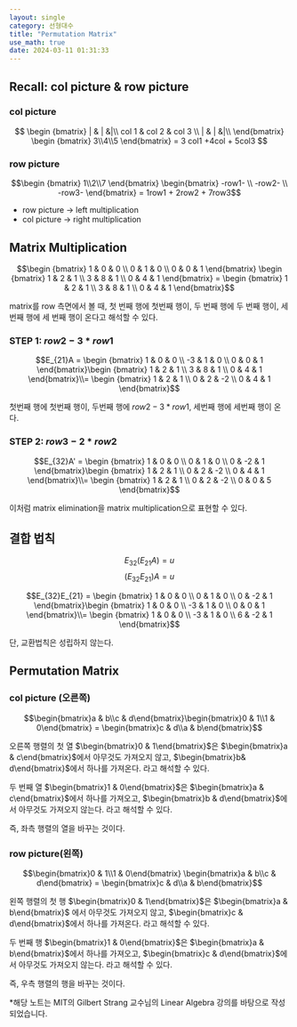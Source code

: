 ```yaml
---
layout: single
category: 선형대수
title: "Permutation Matrix"
use_math: true
date: 2024-03-11 01:31:33
---
```

## Recall: col picture & row picture
### col picture

$$ \begin {bmatrix}
| & | &|\\
col 1 & col 2 & col 3 \\
| & | &|\\
\end{bmatrix} \begin {bmatrix} 3\\4\\5 \end{bmatrix} = 3 col1 +4col + 5col3 $$

### row picture

$$\begin {bmatrix} 1\\2\\7 \end{bmatrix} \begin{bmatrix} -row1- \\ -row2- \\ -row3- \end{bmatrix} = 1row1 + 2row2 + 7row3$$ 

- row picture -> left multiplication
-  col picture -> right multiplication

## Matrix Multiplication
$$\begin {bmatrix} 1 & 0 & 0 \\ 0 & 1 & 0 \\ 0 & 0 & 1 \end{bmatrix} \begin {bmatrix} 1 & 2 & 1 \\ 3 & 8 & 1 \\ 0 & 4 & 1 \end{bmatrix} = \begin {bmatrix} 1 & 2 & 1 \\ 3 & 8 & 1 \\ 0 & 4 & 1 \end{bmatrix}$$

matrix를 row 측면에서 볼 때, 첫 번째 행에 첫번째 행이, 두 번째 행에 두 번째 행이, 세 번째 행에 세 번째 행이 온다고 해석할 수 있다. 

### STEP 1: $row2 - 3*row1$

$$E_{21}A = \begin {bmatrix} 1 & 0 & 0 \\ -3 & 1 & 0 \\ 0 & 0 & 1 \end{bmatrix}\begin {bmatrix} 1 & 2 & 1 \\ 3 & 8 & 1 \\ 0 & 4 & 1 \end{bmatrix}\\= \begin {bmatrix} 1 & 2 & 1 \\ 0 & 2 & -2 \\ 0 & 4 & 1 \end{bmatrix}$$

첫번째 행에 첫번째 행이,
두번째 행에 $row2 - 3*row1$,
세번째 행에 세번째 행이 온다.

### STEP 2: $row3 - 2*row2$

$$E_{32}A' = \begin {bmatrix} 1 & 0 & 0 \\ 0 & 1 & 0 \\ 0 & -2 & 1 \end{bmatrix}\begin {bmatrix} 1 & 2 & 1 \\ 0 & 2 & -2 \\ 0 & 4 & 1 \end{bmatrix}\\= \begin {bmatrix} 1 & 2 & 1 \\ 0 & 2 & -2 \\ 0 & 0 & 5 \end{bmatrix}$$

이처럼 matrix elimination을 matrix multiplication으로 표현할 수 있다.

## 결합 법칙

$$E_{32}(E_{21}A) = u$$
$$(E_{32}E_{21})A = u$$

$$E_{32}E_{21} = \begin {bmatrix} 1 & 0 & 0 \\ 0 & 1 & 0 \\ 0 & -2 & 1 \end{bmatrix}\begin {bmatrix} 1 & 0 & 0 \\ -3 & 1 & 0 \\ 0 & 0 & 1 \end{bmatrix}\\= \begin {bmatrix} 1 & 0 & 0 \\ -3 & 1 & 0 \\ 6 & -2 & 1 \end{bmatrix}$$

단, 교환법칙은 성립하지 않는다.

## Permutation Matrix
### col picture (오른쪽)

 $$\begin{bmatrix}a & b\\c & d\end{bmatrix}\begin{bmatrix}0 & 1\\1 & 0\end{bmatrix} = \begin{bmatrix}c & d\\a & b\end{bmatrix}$$




오른쪽 행렬의 첫 열 $\begin{bmatrix}0 & 1\end{bmatrix}$은 $\begin{bmatrix}a & c\end{bmatrix}$에서 아무것도 가져오지 않고, $\begin{bmatrix}b& d\end{bmatrix}$에서 하나를 가져온다. 라고 해석할 수 있다.

두 번째 열 $\begin{bmatrix}1 & 0\end{bmatrix}$은 $\begin{bmatrix}a & c\end{bmatrix}$에서 하나를 가져오고, $\begin{bmatrix}b & d\end{bmatrix}$에서 아무것도 가져오지 않는다. 라고 해석할 수 있다.

즉, 좌측 행렬의 열을 바꾸는 것이다.

### row picture(왼쪽)

$$\begin{bmatrix}0 & 1\\1 & 0\end{bmatrix} \begin{bmatrix}a & b\\c & d\end{bmatrix} = \begin{bmatrix}c & d\\a & b\end{bmatrix}$$


왼쪽 행렬의 첫 행 $\begin{bmatrix}0 & 1\end{bmatrix}$은 $\begin{bmatrix}a & b\end{bmatrix}$ 에서 아무것도 가져오지 않고, $\begin{bmatrix}c & d\end{bmatrix}$에서 하나를 가져온다. 라고 해석할 수 있다. 

두 번째 행 $\begin{bmatrix}1 & 0\end{bmatrix}$은 $\begin{bmatrix}a & b\end{bmatrix}$에서 하나를 가져오고, $\begin{bmatrix}c & d\end{bmatrix}$에서 아무것도 가져오지 않는다. 라고 해석할 수 있다.

즉, 우측 행렬의 행을 바꾸는 것이다.

*해당 노트는 MIT의 Gilbert Strang 교수님의 Linear Algebra 강의를 바탕으로 작성되었습니다.